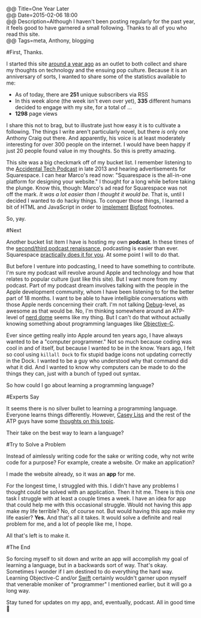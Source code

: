 @@ Title=One Year Later  
@@ Date=2015-02-06 18:00  
@@ Description=Although I haven't been posting regularly for the past year, it feels good to have garnered a small following. Thanks to all of you who read this site.  
@@ Tags=meta, Anthony, blogging  

#First, Thanks.

I started this site [around a year ago](http://www.theoveranalyzed.net/2014/2/2/first-post-ever) as an outlet to both collect and share my thoughts on technology and the ensuing pop culture. Because it is an anniversary of sorts, I wanted to share some of the statistics available to me:

* As of today, there are **251** unique subscribers via RSS
* In this week alone (the week isn't even over yet), **335** different humans decided to engage with my site, for a total of ...
* **1298** page views

I share this not to brag, but to illustrate just how easy it is to cultivate a following. The things I write aren't particularly novel, but there *is* only one Anthony Craig out there. And apparently, his voice is at least moderately interesting for over 300 people on the internet. I would have been happy if just 20 people found value in my thoughts. So this is pretty amazing.

This site was a big checkmark off of my bucket list. I remember listening to the [Accidental Tech Podcast](http://atp.fm) in late 2013 and hearing advertisements for Squarespace. I can hear Marco's read now: "Squarespace is the all-in-one platform for designing your website." I thought for a long while before taking the plunge. Know this, though: Marco's ad read for Squarespace was not off the mark. *It was a lot easier than I thought it would be.* That is, until I decided I wanted to do hacky things. To conquer those things, I learned a bit of HTML and JavaScript in order to [implement](http://www.theoveranalyzed.net/2015/1/31/bigfoot-footntes-squarespace) [Bigfoot](http://www.bigfootjs.com) footnotes. 

So, yay.

#Next

Another bucket list item I have is hosting my own **podcast**. In these times of the [second/third podcast renaissance](http://www.theoveranalyzed.net/posts/2014/12/serial-and-putting-longform-radio-back-on-the-map), podcasting is easier than ever. Squarespace [practically does it for you](http://help.squarespace.com/guides/podcasting-with-squarespace). At some point I will to do that.

But before I venture into podcasting, I need to have something to contribute. I'm sure my podcast will revolve around Apple and technology and how that relates to popular culture (just like this site). But I want more from my podcast. Part of my podcast dream involves talking with the people in the Apple development community, whom I have been listening to for the better part of 18 months.
I want to be able to have intelligible conversations with those Apple nerds concerning their craft. I'm not talking [Debug](http://www.imore.com/debug)-level, as awesome as that would be. No, I'm thinking somewhere around an ATP-level of [nerd dome](http://www.urbandictionary.com/define.php?term=nerd+dome&defid=1935462) seems like my thing. But I can't do that without actually knowing something about programming languages like [Objective-C](https://en.wikipedia.org/wiki/Objective-C). 

Ever since getting really into Apple around ten years ago, I have always wanted to be a "computer programmer." Not so much because coding was cool in and of itself, but because I wanted to be in the know. Years ago, I felt so cool using <code>killall Dock</code> to fix stupid badge icons not updating correctly in the Dock. I wanted to be a guy who understood why that command did what it did. And I wanted to know why computers can be made to do the things they can, just with a bunch of typed out syntax. 

So how could I go about learning a programming language? 

#Experts Say

It seems there is no silver bullet to learning a programming language. Everyone learns things differently. However,  [Casey Liss](http://www.caseyliss.com/2014/6/9/how-do-i-start-programming) and the rest of the ATP guys have some [thoughts on this topic](http://atp.fm/episodes/102). 

Their take on the best way to learn a language? 

#Try to Solve a Problem

Instead of aimlessly writing code for the sake or writing code, why not write code for a purpose? For example, create a website. Or make an application?

I made the website already, so it was an **app** for me. 

For the longest time, I struggled with this. I didn't have any problems I thought could be solved with an application. Then it hit me. There is this *one* task I struggle with at least a couple times a week. I have an idea for app that could help me with this occasional struggle. Would not having this app make my life terrible? No, of course not. But would having this app make my life easier? **Yes.** And that's all it takes. It would solve a definite and real problem for me, and a lot of people like me, I hope. 

All that's left is to make it. 

#The End

So forcing myself to sit down and write an app will accomplish my goal of learning a language, but in a backwards sort of way. That's okay. Sometimes I wonder if I am destined to do everything the hard way. Learning Objective-C and/or [Swift](https://en.wikipedia.org/wiki/Swift_(programming_language)) certainly wouldn't garner upon myself that venerable moniker of "programmer" I mentioned earlier, but it will go a long way. 

Stay tuned for updates on my app, and, eventually, podcast. All in good time 🐺